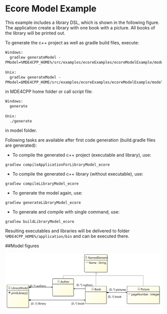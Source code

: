 # Ecore Model Example
This example includes a library DSL, which is shown in the following figure. The application create a library with one book with a picture. All books of the library will be printed out.

To generate the c++ project as well as gradle build files, execute:
```
Windows:
  gradlew generateModel -PModel=%MDE4CPP_HOME%/src/examples/ecoreExamples/ecoreModelExample/model/libraryModel_ecore.ecore

Unix:
  gradlew generateModel -PModel=$MDE4CPP_HOME/src/examples/ecoreExamples/ecoreModelExample/model/libraryModel_ecore.ecore
```
in MDE4CPP home folder or call script file:
```
Windows:
  generate

Unix:
  ./generate
```
in model folder.

Following tasks are available after first code generation (build.gradle files are generated):
 * To compile the generated c++ project (executable and library), use:
```
gradlew compileApplicationForLibraryModel_ecore
```
 * To compile the generated c++ library (without executable), use:
```
gradlew compileLibraryModel_ecore
```
 * To generate the model again, use:
```
gradlew generateLibraryModel_ecore
```
 * To generate and compile with single command, use:
```
gradlew buildLibraryModel_ecore
```

Resulting executables and libraries will be delivered to folder `%MDE4CPP_HOME%/application/bin` and can be executed there.

##Model figures

![Class diagramm example library model *ecoreModelExample*](diagram.png)
